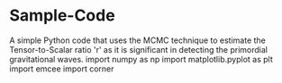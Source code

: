 # Sample-Code
 A simple Python code that uses the MCMC technique to estimate the Tensor-to-Scalar ratio  'r' as it is significant in detecting the primordial gravitational waves.
import numpy as np
import matplotlib.pyplot as plt
import emcee
import corner
